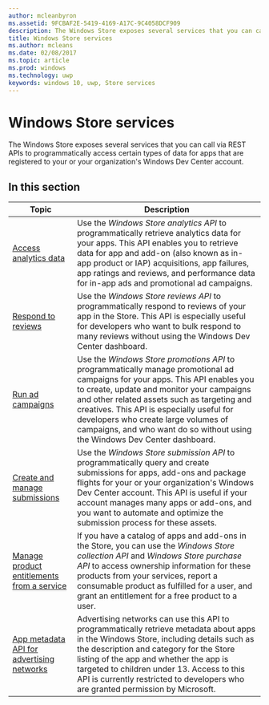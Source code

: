 ---author: mcleanbyronms.assetid: 9FCBAF2E-5419-4169-A17C-9C4058DCF909description: The Windows Store exposes several services that you can call via REST APIs to programmatically access certain types of data for apps that are registered to your or your organization''s Windows Dev Center account.title: Windows Store servicesms.author: mcleansms.date: 02/08/2017ms.topic: articlems.prod: windowsms.technology: uwpkeywords: windows 10, uwp, Store services---# Windows Store servicesThe Windows Store exposes several services that you can call via REST APIs to programmatically access certain types of data for apps that are registered to your or your organization's Windows Dev Center account.## In this section| Topic            | Description                 ||------------------|-----------------------------|| [Access analytics data](access-analytics-data-using-windows-store-services.md) | Use the *Windows Store analytics API* to programmatically retrieve analytics data for your apps. This API enables you to retrieve data for app and add-on (also known as in-app product or IAP) acquisitions, app failures, app ratings and reviews, and performance data for in-app ads and promotional ad campaigns. || [Respond to reviews](respond-to-reviews-using-windows-store-services.md) | Use the *Windows Store reviews API* to programmatically respond to reviews of your app in the Store. This API is especially useful for developers who want to bulk respond to many reviews without using the Windows Dev Center dashboard.  || [Run ad campaigns](run-ad-campaigns-using-windows-store-services.md) | Use the *Windows Store promotions API* to programmatically manage promotional ad campaigns for your apps. This API enables you to create, update and monitor your campaigns and other related assets such as targeting and creatives. This API is especially useful for developers who create large volumes of campaigns, and who want do so without using the Windows Dev Center dashboard. || [Create and manage submissions](create-and-manage-submissions-using-windows-store-services.md) | Use the *Windows Store submission API* to programmatically query and create submissions for apps, add-ons and package flights for your or your organization's Windows Dev Center account. This API is useful if your account manages many apps or add-ons, and you want to automate and optimize the submission process for these assets. || [Manage product entitlements from a service](view-and-grant-products-from-a-service.md)  | If you have a catalog of apps and add-ons in the Store, you can use the *Windows Store collection API* and *Windows Store purchase API* to access ownership information for these products from your services, report a consumable product as fulfilled for a user, and grant an entitlement for a free product to a user.  || [App metadata API for advertising networks](app-metadata-api-for-advertising-networks.md)  | Advertising networks can use this API to programmatically retrieve metadata about apps in the Windows Store, including details such as the description and category for the Store listing of the app and whether the app is targeted to children under 13. Access to this API is currently restricted to developers who are granted permission by Microsoft.  |
